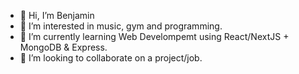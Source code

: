 - 👋 Hi, I’m Benjamin
- 👀 I’m interested in music, gym and programming.
- 🌱 I’m currently learning Web Develompemt using React/NextJS + MongoDB & Express.
- 💞️ I’m looking to collaborate on a project/job.
<!-- - 📫 How to reach me ...
 -->
<!---
NimajF/NimajF is a ✨ special ✨ repository because its `README.md` (this file) appears on your GitHub profile.
You can click the Preview link to take a look at your changes.
--->
